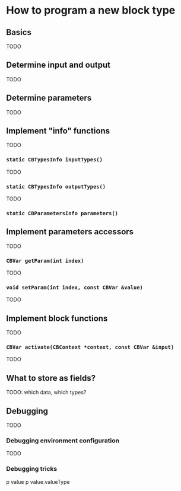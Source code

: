 # How to program a new block type

## Basics
TODO

## Determine input and output
TODO

## Determine parameters
TODO

## Implement "info" functions
TODO

### `static CBTypesInfo inputTypes()`
TODO

### `static CBTypesInfo outputTypes()`
TODO

### `static CBParametersInfo parameters()`

## Implement parameters accessors
TODO

### `CBVar getParam(int index)`
TODO

### `void setParam(int index, const CBVar &value)`
TODO

## Implement block functions
TODO

### `CBVar activate(CBContext *context, const CBVar &input)`
TODO

## What to store as fields?
TODO: which data, which types?

## Debugging
TODO

### Debugging environment configuration
TODO

### Debugging tricks

p value
p value.valueType